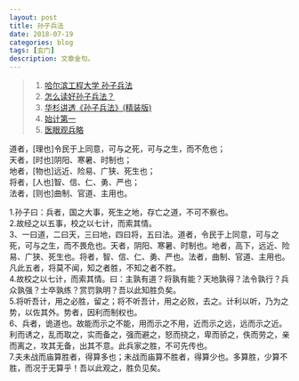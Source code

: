 ```yaml
---
layout: post
title: 孙子兵法
date: 2018-07-19
categories: blog
tags: [玄门]
description: 文章金句。
---
```



>1. [哈尔滨工程大学 孙子兵法](https://www.bilibili.com/video/av12967589)
>1. [怎么读好孙子兵法？](https://www.zhihu.com/question/28161909)
>1. [华杉讲透《孙子兵法》(精装版)](http://www.136book.com/huashanjiangtousunzibingfajingzhuangban)
>1. [始计第一](https://www.gushiwen.org/GuShiWen_f1b46150a3.aspx)
>1. [医眼观兵略](https://wenku.baidu.com/view/5fc849cba1c7aa00b52acbbe.html)



道者，[理也]令民于上同意，可与之死，可与之生，而不危也；<br>
天者，[时也]阴阳、寒暑、时制也；<br>
地者，[物也]远近、险易、广狭、死生也；<br>
将者，[人也]智、信、仁、勇、严也；<br>
法者，[则也]曲制、官道、主用也。


1.孙子曰：兵者，国之大事，死生之地，存亡之道，不可不察也。 <br>
2.故经之以五事，校之以七计，而索其情。 <br>
3、一曰道，二曰天，三曰地，四曰将，五曰法。道者，令民于上同意，可与之死，可与之生，而不畏危也。天者，阴阳、寒暑、时制也。地者，高下，远近、险易、广狭、死生也。将者，智、信、仁、勇、严也。法者，曲制、官道、主用也。凡此五者，将莫不闻，知之者胜，不知之者不胜。 <br>
4.故校之以七计，而索其情。曰：主孰有道？将孰有能？天地孰得？法令孰行？兵众孰强？士卒孰练？赏罚孰明？吾以此知胜负矣。 <br>
5.将听吾计，用之必胜，留之；将不听吾计，用之必败，去之。计利以听，乃为之势，以佐其外。势者，因利而制权也。 <br>
6、兵者，诡道也。故能而示之不能，用而示之不用，近而示之远，远而示之近。利而诱之，乱而取之，实而备之，强而避之，怒而挠之，卑而骄之，佚而劳之，亲而离之，攻其无备，出其不意。此兵家之胜，不可先传也。 <br>
7.夫未战而庙算胜者，得算多也；未战而庙算不胜者，得算少也。多算胜，少算不胜，而况于无算乎！吾以此观之，胜负见矣。
